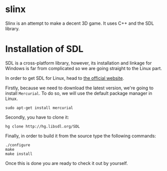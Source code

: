 slinx
=====

Slinx is an attempt to make a decent 3D game. It uses C++ and the SDL library.

Installation of SDL
===================

SDL is a cross-platform library, however, its installation and linkage for Windows is far from complicated so we are going straight to the Linux part.

In order to get SDL for Linux, head to [the official website](https://www.libsdl.org/hg.php). 

Firstly, because we need to download the latest version, we're going to install ```Mercurial```. To do so, we will use the default package manager in Linux. 

```sudo apt-get install mercurial```

Secondly, you have to clone it:

```hg clone http://hg.libsdl.org/SDL```

Finally, in order to build it from the source type the following commands:

```
./configure
make
make install
````

Once this is done you are ready to check it out by yourself.
